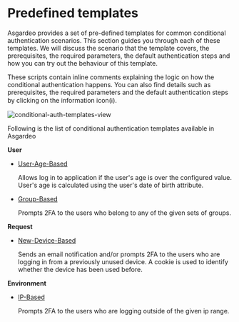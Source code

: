 # Predefined templates

Asgardeo provides a set of pre-defined templates for common conditional authentication scenarios. This section guides
you through each of these templates. We will discuss the scenario that the template covers, the prerequisites, the
required parameters, the default authentication steps and how you can try out the behaviour of this template.

These scripts contain inline comments explaining the logic on how the conditional authentication happens. You can also
find details such as prerequisites, the required parameters and the default authentication steps by clicking on the
information icon(:information_source:).

<img :src="$withBase('/assets/img/guides/conditional-auth/conditional-auth-templates.png')" alt="conditional-auth-templates-view"><br>

Following is the list of conditional authentication templates available in Asgardeo

**User**

* <a href="../user-aged-based-template">User-Age-Based</a>

  Allows log in to application if the user's age is over the configured value. User's age is calculated using the user's
  date of birth attribute.

* <a href="../group-based-template">Group-Based</a>

  Prompts 2FA to the users who belong to any of the given sets of groups.

**Request**

* <a href="../new-device-based-template">New-Device-Based</a>

  Sends an email notification and/or prompts 2FA to the users who are logging in from a previously unused device. A
  cookie is used to identify whether the device has been used before.

**Environment**

* <a href="../ip-based-template">IP-Based</a>

  Prompts 2FA to the users who are logging outside of the given ip range.
